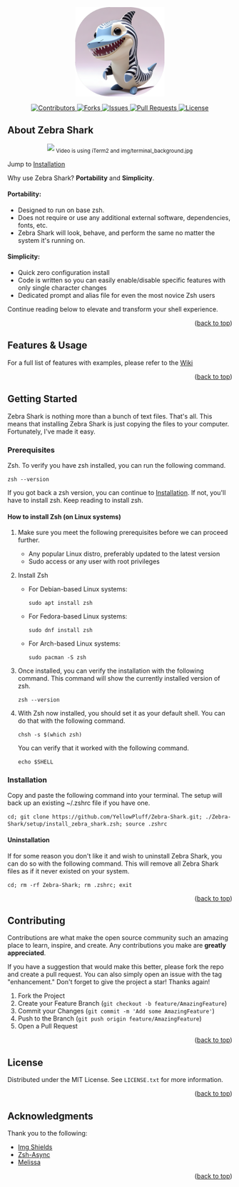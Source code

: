 <a name="readme-top"></a>

<p align="center">
	<img width="200" height="200" margin-right="100%" src="img/logo.png">
</p>
<p align="center">
	<a href="https://github.com/YellowPluff/Zebra-Shark/graphs/contributors">
		<img alt="Contributors" src="https://img.shields.io/github/contributors/YellowPluff/Zebra-Shark.svg?style=for-the-badge&kill_cache=1" />
	</a>
	<a href="https://github.com/YellowPluff/Zebra-Shark/network/members">
		<img alt="Forks" src="https://img.shields.io/github/forks/YellowPluff/Zebra-Shark.svg?style=for-the-badge&kill_cache=1" />
	</a>
	<a href="https://github.com/YellowPluff/Zebra-Shark/issues">
		<img alt="Issues" src="https://img.shields.io/github/issues/YellowPluff/Zebra-Shark.svg?style=for-the-badge&kill_cache=1" />
	</a>
	<a href="https://github.com/YellowPluff/Zebra-Shark/pulls">
    	<img alt="Pull Requests" src="https://img.shields.io/github/issues-pr/YellowPluff/Zebra-Shark.svg?style=for-the-badge&kill_cache=1" />
    </a>
	<a href="https://github.com/YellowPluff/Zebra-Shark/blob/master/LICENSE.txt">
		<img alt="License" src="https://img.shields.io/github/license/YellowPluff/Zebra-Shark.svg?style=for-the-badge&kill_cache=1" />
	</a>
</p>

<!-- ABOUT ZEBRA Shark -->
## About Zebra Shark

<p align="center">
	<img margin-right="75%" src="img/demo.gif">
	<sub>Video is using iTerm2 and img/terminal_background.jpg</sub>
</p>


Jump to <a href="#installation-directions">Installation</a>

Why use Zebra Shark? **Portability** and **Simplicity**.

#### Portability:
* Designed to run on base zsh.
* Does not require or use any additional external software, dependencies, fonts, etc.
* Zebra Shark will look, behave, and perform the same no matter the system it's running on.

#### Simplicity:
* Quick zero configuration install
* Code is written so you can easily enable/disable specific features with only single character changes
* Dedicated prompt and alias file for even the most novice Zsh users

Continue reading below to elevate and transform your shell experience.

<p align="right">(<a href="#readme-top">back to top</a>)</p>

<!-- FEATURES & USAGE -->
## Features & Usage

For a full list of features with examples, please refer to the [Wiki](https://github.com/YellowPluff/Zebra-Shark/wiki)

<p align="right">(<a href="#readme-top">back to top</a>)</p>

<!-- GETTING STARTED -->
## Getting Started

Zebra Shark is nothing more than a bunch of text files. That's all. This means that installing Zebra Shark is just copying the files to your computer. Fortunately, I've made it easy.

### Prerequisites

Zsh. To verify you have zsh installed, you can run the following command.
  ```
  zsh --version
  ```

If you got back a zsh version, you can continue to <a href="#installation-directions">Installation</a>. If not, you'll have to install zsh. Keep reading to install zsh.

#### How to install Zsh (on Linux systems)

1. Make sure you meet the following prerequisites before we can proceed further.
	* Any popular Linux distro, preferably updated to the latest version
    * Sudo access or any user with root privileges

2. Install Zsh
	* For Debian-based Linux systems:
		```
		sudo apt install zsh
		```

	* For Fedora-based Linux systems:
		```
		sudo dnf install zsh
		```

	* For Arch-based Linux systems:
		```
		sudo pacman -S zsh
		```

3. Once installed, you can verify the installation with the following command. This command will show the currently installed version of zsh.
	```
	zsh --version
	```

4. With Zsh now installed, you should set it as your default shell. You can do that with the following command.
	```
	chsh -s $(which zsh)
	```
	You can verify that it worked with the following command.
	```
	echo $SHELL
	```

<a name="installation-directions"></a>
### Installation

Copy and paste the following command into your terminal. The setup will back up an existing ~/.zshrc file if you have one.

	cd; git clone https://github.com/YellowPluff/Zebra-Shark.git; ./Zebra-Shark/setup/install_zebra_shark.zsh; source .zshrc

#### Uninstallation

If for some reason you don't like it and wish to uninstall Zebra Shark, you can do so with the following command. This will remove all Zebra Shark files as if it never existed on your system.

	cd; rm -rf Zebra-Shark; rm .zshrc; exit

<p align="right">(<a href="#readme-top">back to top</a>)</p>

<!-- CONTRIBUTING -->
## Contributing

Contributions are what make the open source community such an amazing place to learn, inspire, and create. Any contributions you make are **greatly appreciated**.

If you have a suggestion that would make this better, please fork the repo and create a pull request. You can also simply open an issue with the tag "enhancement."
Don't forget to give the project a star! Thanks again!

1. Fork the Project
2. Create your Feature Branch (`git checkout -b feature/AmazingFeature`)
3. Commit your Changes (`git commit -m 'Add some AmazingFeature'`)
4. Push to the Branch (`git push origin feature/AmazingFeature`)
5. Open a Pull Request

<p align="right">(<a href="#readme-top">back to top</a>)</p>

<!-- LICENSE -->
## License

Distributed under the MIT License. See `LICENSE.txt` for more information.

<p align="right">(<a href="#readme-top">back to top</a>)</p>

<!-- ACKNOWLEDGMENTS -->
## Acknowledgments

Thank you to the following:

* [Img Shields](https://shields.io)
* [Zsh-Async](https://github.com/mafredri/zsh-async)
* [Melissa]()

<p align="right">(<a href="#readme-top">back to top</a>)</p>